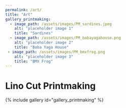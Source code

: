 ```yaml
---
permalink: /art/
title: "Art"
gallery_printmaking:
  - image_path: /assets/images/PM_sardines.jpeg
    alt: "placeholder image 1"
    title: "Sardines"
  - image_path: /assets/images/PM_babayagahouse.png
    alt: "placeholder image 2"
    title: "Baba Yaga House"
 - image_path: /assets/images/PM_bmxfrog.png
    alt: "placeholder image 3"
    title: "BMX Frog"
---
```


# Lino Cut Printmaking
{% include gallery id="gallery_printmaking" %}
